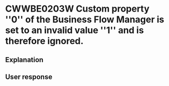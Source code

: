 # CWWBE0203W Custom property ''0'' of the Business Flow Manager is set to an invalid value ''1'' and is therefore ignored.

## Explanation

## User response
